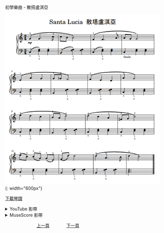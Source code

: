 ﻿---
keywords: 初學樂曲 - 散搭盧淇亞
---
初學樂曲 - 散搭盧淇亞

![散搭盧淇亞](/assets/Piano/B-SantaLucia-2.png){: width="600px"}

<a href="/assets/Piano/B-SantaLucia-2.pdf" target="_blank">下載琴譜</a>

<details>
  <summary>YouTube 影帶</summary>
<ol>
<iframe width="560" height="315" src="https://www.youtube.com/embed/5foXb_nHsNk" title="散搭盧淇亞" frameborder="0" allow="accelerometer; autoplay; clipboard-write; encrypted-media; gyroscope; picture-in-picture; web-share" allowfullscreen></iframe>
</ol>
</details>

<details>
  <summary>MuseScore 影帶</summary>
<ol>
<a href="https://musescore.com/user/65457238/scores/11041909?share=copy_link" target="_blank">Open to Play</a>
</ol>
</details>


&nbsp;&nbsp;&nbsp;&nbsp;&nbsp;&nbsp;&nbsp;&nbsp;&nbsp;&nbsp;&nbsp;&nbsp;
&nbsp;&nbsp;&nbsp;&nbsp;&nbsp;&nbsp;&nbsp;&nbsp;&nbsp;&nbsp;&nbsp;&nbsp;
[上一頁](B-TheIndianCabin)
&nbsp;&nbsp;&nbsp;&nbsp;&nbsp;&nbsp;&nbsp;&nbsp;&nbsp;&nbsp;&nbsp;&nbsp;
[下一頁](B-HappyBirthday)









